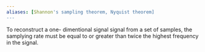 ```yaml
---
aliases: [Shannon's sampling theorem, Nyquist theorem]
---
```

To reconstruct a one- dimentional signal signal from a set of samples, the samplying rate must be equal to or greater than twice the highest frequency in the signal.
